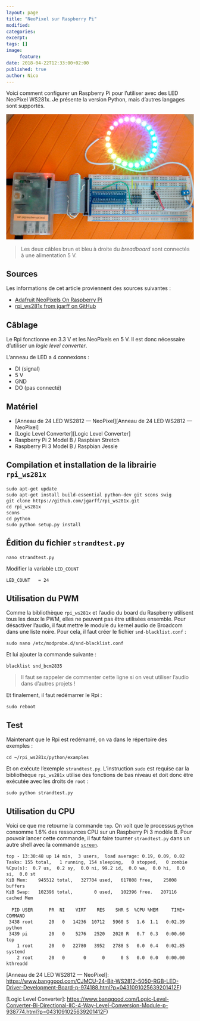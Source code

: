 ```yaml
---
layout: page
title: "NeoPixel sur Raspberry Pi"
modified:
categories:
excerpt:
tags: []
image:
     feature:
date: 2018-04-22T12:33:00+02:00
published: true
author: Nico
---
```



Voici comment configurer un Raspberry Pi pour l’utiliser avec des LED NeoPixel WS281x. Je présente la version Python, mais d’autres langages sont supportés.

[![NeoPixel sur Raspberry Pi][image-1]][image-1]

> Les deux câbles brun et bleu à droite du *breadboard* sont connectés à une alimentation 5 V.


## Sources

Les informations de cet article proviennent des sources suivantes :

- [Adafruit NeoPixels On Raspberry Pi][Adafruit NeoPixels On Raspberry Pi]
- [rpi_ws281x from jgarff on GitHub][rpi_ws281x from jgarff on GitHub]


## Câblage

Le Rpi fonctionne en 3.3 V et les NeoPixels en 5 V. Il est donc nécessaire d’utiliser un *logic level converter*.

L’anneau de LED a 4 connexions :

- DI (signal)
- 5 V
- GND
- DO (pas connecté)


## Matériel

- [Anneau de 24 LED WS2812 — NeoPixel][Anneau de 24 LED WS2812 — NeoPixel]
- [Logic Level Converter][Logic Level Converter]
- Raspberry Pi 2 Model B / Raspbian Stretch
- Raspberry Pi 3 Model B / Raspbian Jessie


## Compilation et installation de la librairie `rpi_ws281x`

    sudo apt-get update
    sudo apt-get install build-essential python-dev git scons swig
    git clone https://github.com/jgarff/rpi_ws281x.git
    cd rpi_ws281x
    scons
    cd python
    sudo python setup.py install

## Édition du fichier `strandtest.py`

    nano strandtest.py

Modifier la variable `LED_COUNT`

    LED_COUNT   = 24


## Utilisation du PWM

Comme la bibliothèque `rpi_ws281x` et l’audio du board du Raspberry utilisent tous les deux le PWM, elles ne peuvent pas être utilisées ensemble. Pour désactiver l’audio, il faut mettre le module du kernel audio de Broadcom dans une liste noire. Pour cela, il faut créer le fichier `snd-blacklist.conf` :

    sudo nano /etc/modprobe.d/snd-blacklist.conf

Et lui ajouter la commande suivante :

    blacklist snd_bcm2835

> Il faut se rappeler de commenter cette ligne si on veut utiliser l’audio dans d’autres projets !

Et finalement, il faut redémarrer le Rpi :

    sudo reboot


## Test

Maintenant que le Rpi est redémarré, on va dans le répertoire des exemples :

    cd ~/rpi_ws281x/python/examples

Et on exécute l’exemple `strandtest.py`. L’instruction `sudo` est requise car la bibliothèque `rpi_ws281x` utilise des fonctions de bas niveau et doit donc être exécutée avec les droits de `root` :

    sudo python strandtest.py


## Utilisation du CPU

Voici ce que me retourne la commande `top`. On voit que le processus `python` consomme 1.6% des ressources CPU sur un Raspberry Pi 3 modèle B. Pour pouvoir lancer cette commande, il faut faire tourner `strandtest.py` dans un autre shell avec la commande [`screen`][GNU Screen sur ouilogique.com].

    top - 13:30:48 up 14 min,  3 users,  load average: 0.19, 0.09, 0.02
    Tasks: 155 total,   1 running, 154 sleeping,   0 stopped,   0 zombie
    %Cpu(s):  0.7 us,  0.2 sy,  0.0 ni, 99.2 id,  0.0 wa,  0.0 hi,  0.0 si,  0.0 st
    KiB Mem:    945512 total,   327704 used,   617808 free,    25008 buffers
    KiB Swap:   102396 total,        0 used,   102396 free.   207116 cached Mem

      PID USER      PR  NI    VIRT    RES    SHR S  %CPU %MEM     TIME+ COMMAND
     3438 root      20   0   14236  10712   5960 S   1.6  1.1   0:02.39 python
     3439 pi        20   0    5276   2520   2020 R   0.7  0.3   0:00.60 top
        1 root      20   0   22780   3952   2788 S   0.0  0.4   0:02.85 systemd
        2 root      20   0       0      0      0 S   0.0  0.0   0:00.00 kthreadd


[image-1]: ../../files/2018-04-22-neopixel-raspberry-pi/2018-04-22-neopixel-raspberry-pi-001_lowres.jpg

[Adafruit NeoPixels On Raspberry Pi]: https://learn.adafruit.com/neopixels-on-raspberry-pi/software

[rpi_ws281x from jgarff on GitHub]: https://github.com/jgarff/rpi_ws281x

[Anneau de 24 LED WS2812 — NeoPixel]: https://www.banggood.com/CJMCU-24-Bit-WS2812-5050-RGB-LED-Driver-Development-Board-p-974188.html?p=0431091025639201412F)

[Logic Level Converter]: https://www.banggood.com/Logic-Level-Converter-Bi-Directional-IIC-4-Way-Level-Conversion-Module-p-938774.html?p=0431091025639201412F)

[GNU Screen sur ouilogique.com]: http://ouilogique.com/installer-raspian-stretch/#gnu-screen
